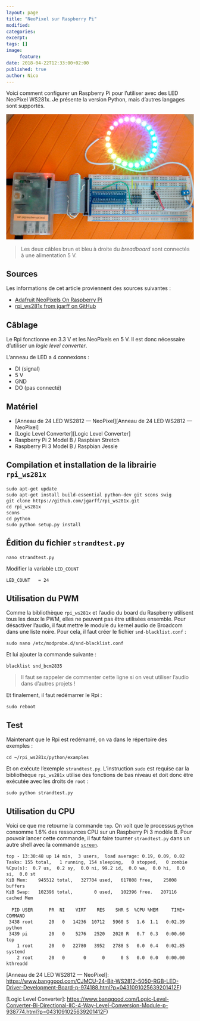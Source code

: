 ```yaml
---
layout: page
title: "NeoPixel sur Raspberry Pi"
modified:
categories:
excerpt:
tags: []
image:
     feature:
date: 2018-04-22T12:33:00+02:00
published: true
author: Nico
---
```



Voici comment configurer un Raspberry Pi pour l’utiliser avec des LED NeoPixel WS281x. Je présente la version Python, mais d’autres langages sont supportés.

[![NeoPixel sur Raspberry Pi][image-1]][image-1]

> Les deux câbles brun et bleu à droite du *breadboard* sont connectés à une alimentation 5 V.


## Sources

Les informations de cet article proviennent des sources suivantes :

- [Adafruit NeoPixels On Raspberry Pi][Adafruit NeoPixels On Raspberry Pi]
- [rpi_ws281x from jgarff on GitHub][rpi_ws281x from jgarff on GitHub]


## Câblage

Le Rpi fonctionne en 3.3 V et les NeoPixels en 5 V. Il est donc nécessaire d’utiliser un *logic level converter*.

L’anneau de LED a 4 connexions :

- DI (signal)
- 5 V
- GND
- DO (pas connecté)


## Matériel

- [Anneau de 24 LED WS2812 — NeoPixel][Anneau de 24 LED WS2812 — NeoPixel]
- [Logic Level Converter][Logic Level Converter]
- Raspberry Pi 2 Model B / Raspbian Stretch
- Raspberry Pi 3 Model B / Raspbian Jessie


## Compilation et installation de la librairie `rpi_ws281x`

    sudo apt-get update
    sudo apt-get install build-essential python-dev git scons swig
    git clone https://github.com/jgarff/rpi_ws281x.git
    cd rpi_ws281x
    scons
    cd python
    sudo python setup.py install

## Édition du fichier `strandtest.py`

    nano strandtest.py

Modifier la variable `LED_COUNT`

    LED_COUNT   = 24


## Utilisation du PWM

Comme la bibliothèque `rpi_ws281x` et l’audio du board du Raspberry utilisent tous les deux le PWM, elles ne peuvent pas être utilisées ensemble. Pour désactiver l’audio, il faut mettre le module du kernel audio de Broadcom dans une liste noire. Pour cela, il faut créer le fichier `snd-blacklist.conf` :

    sudo nano /etc/modprobe.d/snd-blacklist.conf

Et lui ajouter la commande suivante :

    blacklist snd_bcm2835

> Il faut se rappeler de commenter cette ligne si on veut utiliser l’audio dans d’autres projets !

Et finalement, il faut redémarrer le Rpi :

    sudo reboot


## Test

Maintenant que le Rpi est redémarré, on va dans le répertoire des exemples :

    cd ~/rpi_ws281x/python/examples

Et on exécute l’exemple `strandtest.py`. L’instruction `sudo` est requise car la bibliothèque `rpi_ws281x` utilise des fonctions de bas niveau et doit donc être exécutée avec les droits de `root` :

    sudo python strandtest.py


## Utilisation du CPU

Voici ce que me retourne la commande `top`. On voit que le processus `python` consomme 1.6% des ressources CPU sur un Raspberry Pi 3 modèle B. Pour pouvoir lancer cette commande, il faut faire tourner `strandtest.py` dans un autre shell avec la commande [`screen`][GNU Screen sur ouilogique.com].

    top - 13:30:48 up 14 min,  3 users,  load average: 0.19, 0.09, 0.02
    Tasks: 155 total,   1 running, 154 sleeping,   0 stopped,   0 zombie
    %Cpu(s):  0.7 us,  0.2 sy,  0.0 ni, 99.2 id,  0.0 wa,  0.0 hi,  0.0 si,  0.0 st
    KiB Mem:    945512 total,   327704 used,   617808 free,    25008 buffers
    KiB Swap:   102396 total,        0 used,   102396 free.   207116 cached Mem

      PID USER      PR  NI    VIRT    RES    SHR S  %CPU %MEM     TIME+ COMMAND
     3438 root      20   0   14236  10712   5960 S   1.6  1.1   0:02.39 python
     3439 pi        20   0    5276   2520   2020 R   0.7  0.3   0:00.60 top
        1 root      20   0   22780   3952   2788 S   0.0  0.4   0:02.85 systemd
        2 root      20   0       0      0      0 S   0.0  0.0   0:00.00 kthreadd


[image-1]: ../../files/2018-04-22-neopixel-raspberry-pi/2018-04-22-neopixel-raspberry-pi-001_lowres.jpg

[Adafruit NeoPixels On Raspberry Pi]: https://learn.adafruit.com/neopixels-on-raspberry-pi/software

[rpi_ws281x from jgarff on GitHub]: https://github.com/jgarff/rpi_ws281x

[Anneau de 24 LED WS2812 — NeoPixel]: https://www.banggood.com/CJMCU-24-Bit-WS2812-5050-RGB-LED-Driver-Development-Board-p-974188.html?p=0431091025639201412F)

[Logic Level Converter]: https://www.banggood.com/Logic-Level-Converter-Bi-Directional-IIC-4-Way-Level-Conversion-Module-p-938774.html?p=0431091025639201412F)

[GNU Screen sur ouilogique.com]: http://ouilogique.com/installer-raspian-stretch/#gnu-screen
